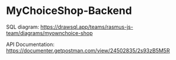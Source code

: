 # MyChoiceShop-Backend
SQL diagram:
https://drawsql.app/teams/rasmus-js-team/diagrams/myownchoice-shop


API Documentation:
https://documenter.getpostman.com/view/24502835/2s93zB5M5R
